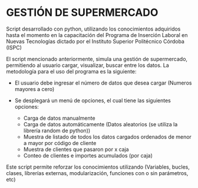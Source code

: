 # GESTIÓN DE SUPERMERCADO

Script desarrollado con python, utilizando los conocimientos adquiridos hasta el momento en la capacitación del Programa de Inserción Laboral en Nuevas Tecnologías dictado por el Instituto Superior Politécnico Córdoba (ISPC)


El script mencionado anteriormente, simula una gestión de supermercado, permitiendo al usuario cargar, visualizar, buscar entre los datos.
La metodología para el uso del programa es la siguiente:
  
  * El usuario debe ingresar el número de datos que desea cargar (Numeros mayores a cero)
  * Se desplegará un menú de opciones, el cual tiene las siguientes opciones:
  
    * Carga de datos manualmente
    * Carga de datos automáticamente (Datos aleatorios (se utiliza la librería random de python))
    * Muestra de listado de todos los datos cargados ordenados de menor a mayor por código de cliente
    * Muestra de clientes que pasaron por x caja
    * Conteo de clientes e importes acumulados (por caja)
 

Este script permite reforzar los conocimientos utilizando (Variables, bucles, clases, librerías externas, modularización, funciones con o sin parámetros, etc)
